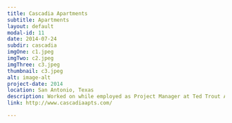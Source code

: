 ```yaml
---
title: Cascadia Apartments
subtitle: Apartments
layout: default
modal-id: 11
date: 2014-07-24
subdir: cascadia
imgOne: c1.jpeg
imgTwo: c2.jpeg
imgThree: c3.jpeg
thumbnail: c3.jpeg
alt: image-alt
project-date: 2014
location: San Antonio, Texas
description: Worked on while employed as Project Manager at Ted Trout Architects and Associates, LTD.
link: http://www.cascadiaapts.com/

---
```

